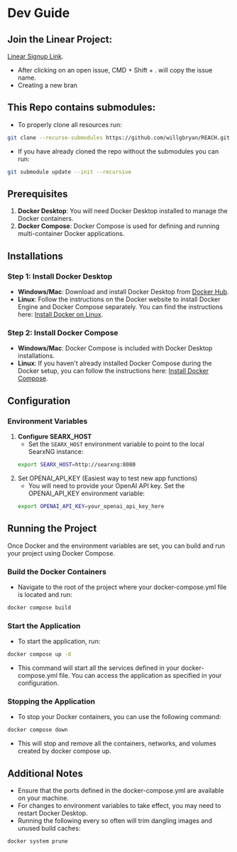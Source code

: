 # Dev Guide

## Join the Linear Project:
[Linear Signup Link](https://linear.app/reachai/join/ebdf66a96b63ba4de5a9006eecda14b1?s=4).

- After clicking on an open issue, CMD + Shift + . will copy the issue name.
- Creating a new bran

## This Repo contains submodules:

- To properly clone all resources run:
```sh
git clone --recurse-submodules https://github.com/willgbryan/REACH.git
```
- If you have already cloned the repo without the submodules you can run:
```sh
git submodule update --init --recursive
```

## Prerequisites

1. **Docker Desktop**: You will need Docker Desktop installed to manage the Docker containers. 
2. **Docker Compose**: Docker Compose is used for defining and running multi-container Docker applications.

## Installations

### Step 1: Install Docker Desktop

- **Windows/Mac**: Download and install Docker Desktop from [Docker Hub](https://www.docker.com/products/docker-desktop).
- **Linux**: Follow the instructions on the Docker website to install Docker Engine and Docker Compose separately. You can find the instructions here: [Install Docker on Linux](https://docs.docker.com/engine/install/).

### Step 2: Install Docker Compose

- **Windows/Mac**: Docker Compose is included with Docker Desktop installations.
- **Linux**: If you haven't already installed Docker Compose during the Docker setup, you can follow the instructions here: [Install Docker Compose](https://docs.docker.com/compose/install/).

## Configuration

### Environment Variables

1. **Configure SEARX_HOST**
   - Set the `SEARX_HOST` environment variable to point to the local SearxNG instance:
   ```sh
   export SEARX_HOST=http://searxng:8080
   ```
2. Set OPENAI_API_KEY (Easiest way to test new app functions)
   - You will need to provide your OpenAI API key. Set the OPENAI_API_KEY environment variable:
   ```sh
   export OPENAI_API_KEY=your_openai_api_key_here
   ```
   
## Running the Project
Once Docker and the environment variables are set, you can build and run your project using Docker Compose.

### Build the Docker Containers
   - Navigate to the root of the project where your docker-compose.yml file is located and run:
   ```sh
   docker compose build
   ```
### Start the Application
   - To start the application, run:
   ```sh
   docker compose up -d
   ```
   - This command will start all the services defined in your docker-compose.yml file. You can access the application as specified in your configuration.

### Stopping the Application
   - To stop your Docker containers, you can use the following command:
   ```sh
   docker compose down
   ```
   - This will stop and remove all the containers, networks, and volumes created by docker compose up.

## Additional Notes
   - Ensure that the ports defined in the docker-compose.yml are available on your machine.
   - For changes to environment variables to take effect, you may need to restart Docker Desktop.
   - Running the following every so often will trim dangling images and unused build caches:
   ```sh
   docker system prune
   ```
   
